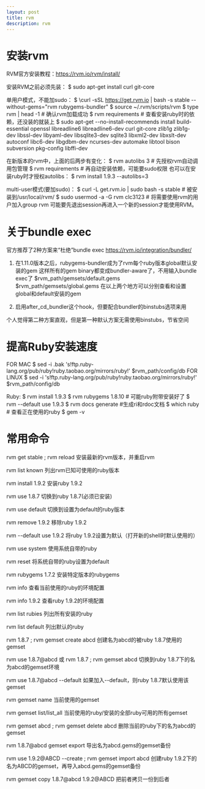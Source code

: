 ```yaml
---
layout: post
title: rvm
description: rvm
---
```


安装rvm
=======

RVM官方安装教程：https://rvm.io/rvm/install/

安装RVM之前必须先装：
    $ sudo apt-get install curl git-core

单用户模式，不能加sudo：
    $ \curl -sSL https://get.rvm.io | bash -s stable --without-gems="rvm rubygems-bundler"
    $ source ~/.rvm/scripts/rvm
    $ type rvm | head -1 # 确认rvm加载成功
    $ rvm requirements # 查看安装ruby时的依赖，还没装的就装上
    $ sudo apt-get --no-install-recommends install build-essential openssl libreadline6 libreadline6-dev curl git-core zlib1g zlib1g-dev libssl-dev libyaml-dev libsqlite3-dev sqlite3 libxml2-dev libxslt-dev autoconf libc6-dev libgdbm-dev ncurses-dev automake libtool bison subversion pkg-config libffi-dev

在新版本的rvm中，上面的后两步有变化：
    $ rvm autolibs 3 # 先授权rvm自动调用包管理
    $ rvm requirements # 再自动安装依赖，可能要sudo权限
也可以在安装ruby时才授权autolibs：
    $ rvm install 1.9.3 --autolibs=3

multi-user模式(要加sudo)：
    $ curl -L get.rvm.io | sudo bash -s stable # 被安装到/usr/local/rvm/
    $ sudo usermod -a -G rvm clc3123 # 将需要使用rvm的用户加入group rvm
可能要先退出session再进入一个新的session才能使用RVM。

关于bundle exec
===============

官方推荐了2种方案来“杜绝”bundle exec
https://rvm.io/integration/bundler/

1.  在1.11.0版本之后，rubygems-bundler成为了rvm每个ruby版本global默认安装的gem
    这样所有的gem binary都变成bundler-aware了，不用输入bundle exec了
        $rvm_path/gemsets/default.gems
        $rvm_path/gemsets/global.gems
    在以上两个地方可以分别查看和设置global和default安装的gem

2.  启用after_cd_bundler这个hook，但要配合bundler的binstubs选项来用

个人觉得第二种方案直观，但是第一种默认方案无需使用binstubs，节省空间

提高Ruby安装速度
================

FOR MAC
    $ sed -i .bak 's!ftp.ruby-lang.org/pub/ruby!ruby.taobao.org/mirrors/ruby!' $rvm_path/config/db
FOR LINUX
    $ sed -i 's!ftp.ruby-lang.org/pub/ruby!ruby.taobao.org/mirrors/ruby!' $rvm_path/config/db

Ruby:
    $ rvm install 1.9.3
    $ rvm rubygems 1.8.10 # 可能ruby附带安装好了
    $ rvm --default use 1.9.3
    $ rvm docs generate #生成ri和rdoc文档
    $ which ruby # 查看正在使用的ruby
    $ gem -v

常用命令
========

rvm get stable ; rvm reload
安装最新的rvm版本，并重启rvm

rvm list known
列出rvm已知可使用的ruby版本

rvm install 1.9.2
安装ruby 1.9.2

rvm use 1.8.7
切换到ruby 1.8.7(必须已安装)

rvm use default
切换到设置为default的ruby版本

rvm remove 1.9.2
移除ruby 1.9.2

rvm --default use 1.9.2
将ruby 1.9.2设置为默认（打开新的shell时默认使用的）

rvm use system
使用系统自带的ruby

rvm reset
将系统自带的ruby设置为default

rvm rubygems 1.7.2
安装特定版本的rubygems

rvm info
查看当前使用的ruby的环境配置

rvm info 1.9.2
查看ruby 1.9.2的环境配置

rvm list rubies
列出所有安装的ruby

rvm list default
列出默认的ruby

rvm 1.8.7 ; rvm gemset create abcd
创建名为abcd的被ruby 1.8.7使用的gemset

rvm use 1.8.7@abcd
或 rvm 1.8.7 ; rvm gemset abcd
切换到ruby 1.8.7下的名为abcd的gemset环境

rvm use 1.8.7@abcd --default
如果加入--default，则ruby 1.8.7默认使用该gemset

rvm gemset name
当前使用的gemset

rvm gemset list/list_all
当前使用的ruby/安装的全部ruby可用的所有gemset

rvm gemset abcd ; rvm gemset delete abcd
删除当前的ruby下的名为abcd的gemset

rvm 1.8.7@abcd gemset export
导出名为abcd.gems的gemset备份

rvm use 1.9.2@ABCD --create ; rvm gemset import abcd
创建ruby 1.9.2下的名为ABCD的gemset，再导入abcd.gems的gemset备份

rvm gemset copy 1.8.7@abcd 1.9.2@ABCD
把前者拷贝一份到后者
